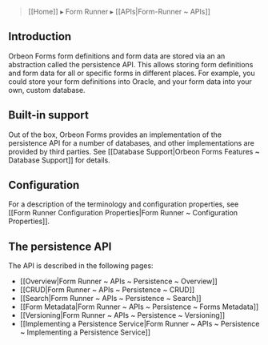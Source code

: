 > [[Home]] ▸ Form Runner ▸ [[APIs|Form-Runner ~ APIs]]

## Introduction

Orbeon Forms form definitions and form data are stored via an an abstraction called the persistence API. This allows storing form definitions and form data for all or specific forms in different places. For example, you could store your form definitions into Oracle, and your form data into your own, custom database.

## Built-in support

Out of the box, Orbeon Forms provides an implementation of the persistence API for a number of databases, and other implementations are provided by third parties. See [[Database Support|Orbeon Forms Features ~ Database Support]] for details.

## Configuration

For a description of the terminology and configuration properties, see [[Form Runner Configuration Properties|Form Runner ~ Configuration Properties]].

## The persistence API

The API is described in the following pages:

- [[Overview|Form Runner ~ APIs ~ Persistence ~ Overview]]
- [[CRUD|Form Runner ~ APIs ~ Persistence ~ CRUD]]
- [[Search|Form Runner ~ APIs ~ Persistence ~ Search]]
- [[Form Metadata|Form Runner ~ APIs ~ Persistence ~ Forms Metadata]]
- [[Versioning|Form Runner ~ APIs ~ Persistence ~ Versioning]]
- [[Implementing a Persistence Service|Form Runner ~ APIs ~ Persistence ~ Implementing a Persistence Service]]
